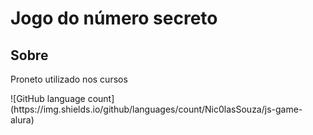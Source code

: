 <h1>Jogo do número secreto</h1>
<h2>Sobre</h2>
<p>Proneto utilizado nos cursos </p>
![GitHub language count](https://img.shields.io/github/languages/count/Nic0lasSouza/js-game-alura)
